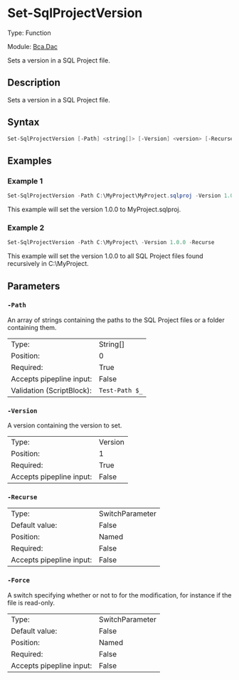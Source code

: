 # Set-SqlProjectVersion

Type: Function

Module: [Bca.Dac](../ReadMe.md)

Sets a version in a SQL Project file.
## Description
Sets a version in a SQL Project file.
## Syntax
```powershell
Set-SqlProjectVersion [-Path] <string[]> [-Version] <version> [-Recurse] [-Force] [<CommonParameters>]
```
## Examples
### Example 1
```powershell
Set-SqlProjectVersion -Path C:\MyProject\MyProject.sqlproj -Version 1.0.0
```
This example will set the version 1.0.0 to MyProject.sqlproj.
### Example 2
```powershell
Set-SqlProjectVersion -Path C:\MyProject\ -Version 1.0.0 -Recurse
```
This example will set the version 1.0.0 to all SQL Project files found recursively in C:\MyProject.
## Parameters
### `-Path`
An array of strings containing the paths to the SQL Project files or a folder containing them.

| | |
|:-|:-|
|Type:|String[]|
|Position:|0|
|Required:|True|
|Accepts pipepline input:|False|
|Validation (ScriptBlock):|` Test-Path $_ `|

### `-Version`
A version containing the version to set.

| | |
|:-|:-|
|Type:|Version|
|Position:|1|
|Required:|True|
|Accepts pipepline input:|False|

### `-Recurse`

| | |
|:-|:-|
|Type:|SwitchParameter|
|Default value:|False|
|Position:|Named|
|Required:|False|
|Accepts pipepline input:|False|

### `-Force`
A switch specifying whether or not to for the modification, for instance if the file is read-only.

| | |
|:-|:-|
|Type:|SwitchParameter|
|Default value:|False|
|Position:|Named|
|Required:|False|
|Accepts pipepline input:|False|

